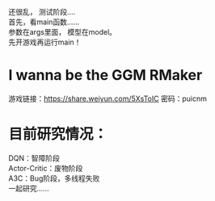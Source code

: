 还很乱， 测试阶段....  
  首先，看main函数……  
   参数在args里面， 模型在model。  
  先开游戏再运行main！  
# I wanna be the GGM RMaker   
游戏链接：https://share.weiyun.com/5XsToIC 密码：puicnm  

# 目前研究情况：
  DQN：智障阶段  
  Actor-Critic：废物阶段  
  A3C：Bug阶段，多线程失败  
一起研究……  
